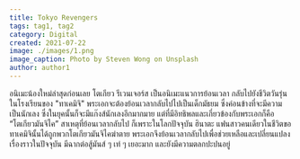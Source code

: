 ```yaml
---
title: Tokyo Revengers
tags: tag1, tag2
category: Digital
created: 2021-07-22
image: ./images/1.png
image_caption: Photo by Steven Wong on Unsplash
author: author1
---
```


อนิเมะน้องใหม่ล่าสุดก่อนเลย โตเกียว รีเวนเจอร์ส เป็นอนิเมะแนวการย้อนเวลา กลับไปยังชีวิตวันรุ่นในโรงเรียนของ "ทาเคมิจิ"  พระเอกจะต้องย้อนเวลากลับไปไปเป็นเด็กมัธยม ซึ่งค่อนข้างที่จะมีความเป็นนักเลง ซึ่งในยุคนั้นก็จะมีแก๊งส์นักเลงอีกมากมาย แต่ที่มีอิทธิพลและเกี่ยวข้องกับพระเอกก็คือ “โตเกียวมันจิไค” สาเหตุที่ย้อนเวลากลับไป ก็เพราะในโลกปัจจุบัน ฮินาตะ แฟนสาวคนเดียวในชีวิตขอทาเคมิจินั้นได้ถูกพวกโตเกียวมันจิไคฆ่าตาย พระเอกจึงย้อนเวลากลับไปเพื่อช่วยเหลือและเปลี่ยนแปลงเรื่องราวในปัจจุบัน มีฉากต่อสู้มันส์ ๆ เท่ ๆ เยอะมาก และยังมีความตลกปะปนอยู่ 